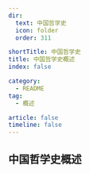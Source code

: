 ```yaml
---
dir:
  text: 中国哲学史
  icon: folder
  order: 311

shortTitle: 中国哲学史
title: 中国哲学史概述
index: false

category: 
  - README
tag:
  - 概述

article: false
timeline: false
---
```


## 中国哲学史概述